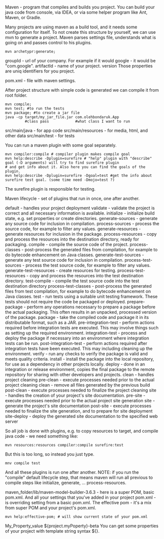 Maven - program that compiles and builds you project. You can build your java code from console, via IDEA, or via some
helper program like Ant, Maven, or Gradle.

Many projects are using maven as a build tool, and it needs some configuration for itself. To not create this structure
by yourself, we can use mvn to generate a project.
Maven parses settings file, understands what is going on and passes control to his plugins.

```shell script
mvn archetypr:generate;
```

groupId - url of your company. For example if it would google - it would be "com.google".
artifactId - name of your project.
version
Those properties are uniq identifiers for you project.

pom.xml - file with maven settings.

After project structure with simple code is generated we can compile it from root folder. 
```shell script
mvn compile;
mvn test; #to run the tests
mvn package; #to create a jar file
java -cp target/my_jar_file.jar com.olehbondaruk.App
         #class pass            #what class I want to run    
```

src/main/java - for app code
src/main/resources - for media, html, and other data
src/main/test - for tests

You can run a maven plugin with some goal separately.
```shell script
mvn compiler:compile # compiler plugin makes compile goal
mvn help:describe -Dplugin=surefire # "help" plugin with "describe" goal (-D arguments) will try to find surefire plugin
# and get info about it. Also here you can find the goals of the plugin.
mvn help:describe -Dplugin=surefire -Dgoal=test #get the info about surefire test goal. (some time need -Dmojo=test ?)
```

The surefire plugin is responsible for testing.

Maven lifecycle - set of plugins that run in once, one after another.

default - handles your project deployment
    validate - validate the project is correct and all necessary information is available.
    initialize - initialize build state, e.g. set properties or create directories.
    generate-sources - generate any source code for inclusion in compilation.
    process-sources - process the source code, for example to filter any values.
    generate-resources - generate resources for inclusion in the package.
    process-resources - copy and process the resources into the destination directory, ready for packaging.
    compile - compile the source code of the project.
    process-classes - post-process the generated files from compilation, for example to do bytecode enhancement on Java 
        classes.
    generate-test-sources - generate any test source code for inclusion in compilation.
    process-test-sources - process the test source code, for example to filter any values.
    generate-test-resources - create resources for testing.
    process-test-resources - copy and process the resources into the test destination directory.
    test-compile - compile the test source code into the test destination directory
    process-test-classes - post-process the generated files from test compilation, for example to do bytecode 
        enhancement on Java classes.
    test - run tests using a suitable unit testing framework. These tests should not require the code be packaged or 
        deployed.
    prepare-package - perform any operations necessary to prepare a package before the actual packaging. This often 
        results in an unpacked, processed version of the package.
    package - take the compiled code and package it in its distributable format, such as a JAR.
    pre-integration-test - perform actions required before integration tests are executed. This may involve things 
        such as setting up the required environment.
    integration-test - process and deploy the package if necessary into an environment where integration tests can be run.
    post-integration-test - perform actions required after integration tests have been executed. This may including 
        cleaning up the environment.
    verify - run any checks to verify the package is valid and meets quality criteria.
    install - install the package into the local repository, for use as a dependency in other projects locally.
    deploy - done in an integration or release environment, copies the final package to the remote repository for 
        sharing with other developers and projects.
clean - handles project cleaning
    pre-clean - execute processes needed prior to the actual project cleaning
    clean - remove all files generated by the previous build
    post-clean - execute processes needed to finalize the project cleaning
site - handles the creation of your project's site documentation.
    pre-site - execute processes needed prior to the actual project site generation
    site - generate the project's site documentation
    post-site - execute processes needed to finalize the site generation, and to prepare for site deployment
    site-deploy - deploy the generated site documentation to the specified web server

So all job is done with plugins, e.g. to copy resources to target, and compile java code - we need something like: 
```shell script
mvn resources:resources compiler:compile surefire:test
```
But this is too long, so instead you just type.
```shell script
mnv compile test
```
And all these plugins is run one after another.
NOTE: if you run the "compile" default lifecycle step, that means maven will run all previous to compile steps like
initialize, generate, ... process-resources.

maven_folder/lib/maven-model-builder-3.6.3 - here is a super POM, basic pom.xml. And all your settings that you've
added in your project pom.xml - is overriding setting from a basic pom.xml.
The effective pom - it's a mix from super POM and your project's pom.xml.

```shell script
mvn help:effective-pom; # will show current state of your pom.xml
``` 

<myPoperty>My_Property_value</myPoperty>
<version>${project.myPoperty}-beta</version>
You can get some properties of your project with template string syntax ${}.
